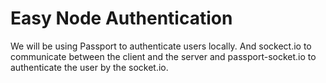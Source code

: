 # Easy Node Authentication

We will be using Passport to authenticate users locally. And sockect.io to communicate between the client and the server and passport-socket.io to authenticate the user by the socket.io. 
